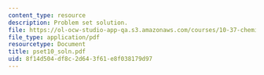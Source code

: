 ```yaml
---
content_type: resource
description: Problem set solution.
file: https://ol-ocw-studio-app-qa.s3.amazonaws.com/courses/10-37-chemical-and-biological-reaction-engineering-spring-2007/8f14d504df8c2d643f61e8f038179d97_pset10_soln.pdf
file_type: application/pdf
resourcetype: Document
title: pset10_soln.pdf
uid: 8f14d504-df8c-2d64-3f61-e8f038179d97
---
```

